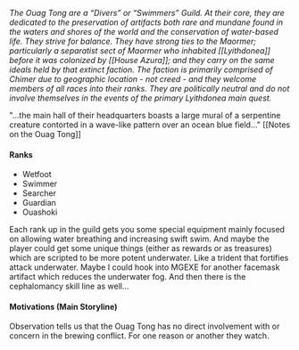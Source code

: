*The Ouag Tong are a “Divers” or “Swimmers” Guild. At their core, they are dedicated to the preservation of artifacts both rare and mundane found in the waters and shores of the world and the conservation of water-based life. They strive for balance. They have strong ties to the Maormer; particularly a separatist sect of Maormer who inhabited [[Lyithdonea]] before it was colonized by [[House Azura]]; and they carry on the same ideals held by that extinct faction. The faction is primarily comprised of Chimer due to geographic location - not creed - and they welcome members of all races into their ranks. They are politically neutral and do not involve themselves in the events of the primary Lyithdonea main quest.*

"...the main hall of their headquarters boasts a large mural of a serpentine creature contorted in a wave-like pattern over an ocean blue field..." [[Notes on the Ouag Tong]]
#### Ranks
* Wetfoot
* Swimmer
* Searcher
* Guardian
* Ouashoki

Each rank up in the guild gets you some special equipment mainly focused on allowing water breathing and increasing swift swim. And maybe the player could get some unique things (either as rewards or as treasures) which are scripted to be more potent underwater. Like a trident that fortifies attack underwater. Maybe I could hook into MGEXE for another facemask artifact which reduces the underwater fog. And then there is the cephalomancy skill line as well...
#### Motivations (Main Storyline)
Observation tells us that the Ouag Tong has no direct involvement with or concern in the brewing conflict. For one reason or another they watch.